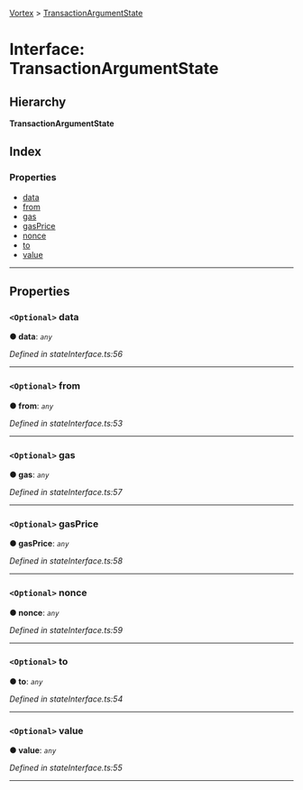 [Vortex](../README.md) > [TransactionArgumentState](../interfaces/transactionargumentstate.md)

# Interface: TransactionArgumentState

## Hierarchy

**TransactionArgumentState**

## Index

### Properties

* [data](transactionargumentstate.md#data)
* [from](transactionargumentstate.md#from)
* [gas](transactionargumentstate.md#gas)
* [gasPrice](transactionargumentstate.md#gasprice)
* [nonce](transactionargumentstate.md#nonce)
* [to](transactionargumentstate.md#to)
* [value](transactionargumentstate.md#value)

---

## Properties

<a id="data"></a>

### `<Optional>` data

**● data**: *`any`*

*Defined in stateInterface.ts:56*

___
<a id="from"></a>

### `<Optional>` from

**● from**: *`any`*

*Defined in stateInterface.ts:53*

___
<a id="gas"></a>

### `<Optional>` gas

**● gas**: *`any`*

*Defined in stateInterface.ts:57*

___
<a id="gasprice"></a>

### `<Optional>` gasPrice

**● gasPrice**: *`any`*

*Defined in stateInterface.ts:58*

___
<a id="nonce"></a>

### `<Optional>` nonce

**● nonce**: *`any`*

*Defined in stateInterface.ts:59*

___
<a id="to"></a>

### `<Optional>` to

**● to**: *`any`*

*Defined in stateInterface.ts:54*

___
<a id="value"></a>

### `<Optional>` value

**● value**: *`any`*

*Defined in stateInterface.ts:55*

___

